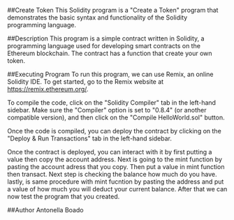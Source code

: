 ##Create Token
This Solidity program is a "Create a Token" program that demonstrates the basic syntax and functionality of the Solidity programming language.

##Description
This program is a simple contract written in Solidity, a programming language used for developing smart contracts on the Ethereum blockchain. The contract has a function that create your own token.

##Executing Program
To run this program, we can use Remix, an online Solidity IDE. To get started, go to the Remix website at https://remix.ethereum.org/.

To compile the code, click on the "Solidity Compiler" tab in the left-hand sidebar. Make sure the "Compiler" option is set to "0.8.4" (or another compatible version), and then click on the "Compile HelloWorld.sol" button.

Once the code is compiled, you can deploy the contract by clicking on the "Deploy & Run Transactions" tab in the left-hand sidebar.

Once the contract is deployed, you can interact with it by first putting a value then copy the account address. Next is going to the mint function by pasting the account adress that you copy. Then put a value in mint function then transact. Next step is checking the balance how much do you have. lastly, is same procedure with mint fucntion by pasting the address and put a value of how much you will deduct your current balance. After that we can now test the program that you created.

##Author Antonella Boado
